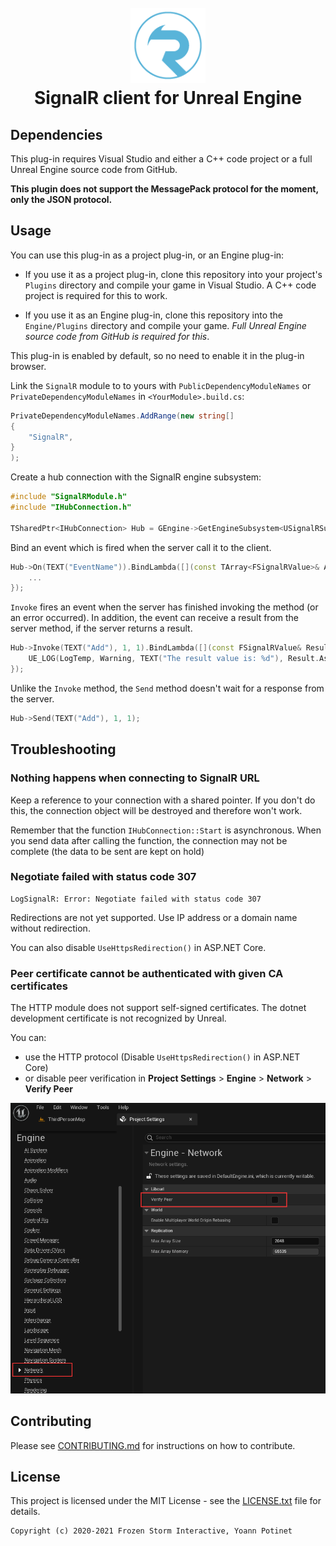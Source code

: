 <h1 align="center">
  <br>
  <a href="https://github.com/FrozenStormInteractive/Unreal-SignalR">
    <img src="Resources/Icon128.png" alt="Logo" width="120">
   </a>
  <br>
  SignalR client for Unreal Engine
  <br>
</h1>

## Dependencies

This plug-in requires Visual Studio and either a C++ code project or a full Unreal Engine source code from GitHub.

**This plugin does not support the MessagePack protocol for the moment, only the JSON protocol.**

## Usage

You can use this plug-in as a project plug-in, or an Engine plug-in:

 - If you use it as a project plug-in, clone this repository into your project's `Plugins` directory and compile your game in Visual Studio. A C++ code project is required for this to work.

 - If you use it as an Engine plug-in, clone this repository into the `Engine/Plugins` directory and compile your game. *Full Unreal Engine source code from GitHub is required for this*.

This plug-in is enabled by default, so no need to enable it in the plug-in browser.

Link the `SignalR` module to to yours with `PublicDependencyModuleNames` or `PrivateDependencyModuleNames` in `<YourModule>.build.cs`:
```cs
PrivateDependencyModuleNames.AddRange(new string[]
{
    "SignalR",
}
);
```

Create a hub connection with the SignalR engine subsystem:
```cpp
#include "SignalRModule.h"
#include "IHubConnection.h"

TSharedPtr<IHubConnection> Hub = GEngine->GetEngineSubsystem<USignalRSubsystem>()->CreateHubConnection("https://example.com/chathub");
```

Bind an event which is fired when the server call it to the client.
```cpp
Hub->On(TEXT("EventName")).BindLambda([](const TArray<FSignalRValue>& Arguments) {
    ...
});
```

`Invoke` fires an event when the server has finished invoking the method (or an error occurred). In addition, the event
can receive a result from the server method, if the server returns a result.
```cpp
Hub->Invoke(TEXT("Add"), 1, 1).BindLambda([](const FSignalRValue& Result) {
    UE_LOG(LogTemp, Warning, TEXT("The result value is: %d"), Result.AsInt());
});
```

Unlike the `Invoke` method, the `Send` method doesn't wait for a response from the server.
```cpp
Hub->Send(TEXT("Add"), 1, 1);
```

## Troubleshooting

### Nothing happens when connecting to SignalR URL

Keep a reference to your connection with a shared pointer. If you don't do this, the connection object will be destroyed and therefore won't work.

Remember that the function `IHubConnection::Start` is asynchronous. When you send data after calling the function, the connection may not be complete (the data to be sent are kept on hold)

### Negotiate failed with status code 307

```
LogSignalR: Error: Negotiate failed with status code 307
```

Redirections are not yet supported. Use IP address or a domain name without redirection.

You can also disable `UseHttpsRedirection()` in ASP.NET Core.

### Peer certificate cannot be authenticated with given CA certificates

The HTTP module does not support self-signed certificates. The dotnet development certificate is not recognized by Unreal.

You can:
- use the HTTP protocol (Disable `UseHttpsRedirection()` in ASP.NET Core)
- or disable peer verification in **Project Settings** > **Engine** > **Network** > **Verify Peer**

![Disable peer verification in Unreal Project Settings](/Docs/Unreal-DisablePeerVerification.png)

## Contributing

Please see [CONTRIBUTING.md](CONTRIBUTING.md) for instructions on how to contribute.

## License

This project is licensed under the MIT License - see the [LICENSE.txt](LICENSE.txt) file for details.

```
Copyright (c) 2020-2021 Frozen Storm Interactive, Yoann Potinet
```
